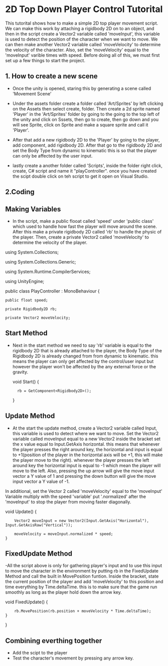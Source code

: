 # 2D Top Down Player Control Tutorital
This tutorital shows how to make a simple 2D top player movement script. We can make this work by attaching a rigidbody 2D on to an object, and then in the script create a Vector2 variable called 'moveInput', this variable is used to detect the position of the character when we want to move. We can then make another Vector2 variable called 'moveVelocity' to determine the velocity of the character. Also, set the 'moveVelocity' equal to the 'moveInput' varible times with speed. Before doing all of this, we must first set up a few things to start the project.

## 1. How to create a new scene

- Once the unity is opened, staring this by generating a scene called 'Movement Scene'

- Under the assets folder create a folder called 'Art/Sprites' by left clicking on the Assets then select create, folder. Then create a 2d sprite named 'Player' in the 'Art/Sprites' folder by going to the going to the top left of the unity and click on Sssets, then go to create, then go down and you will see Sprite, click on Sprite and make a square sprite and call it 'Player'.

- After that add a new rigidbody 2D to the 'Player' by going to the player, add component, add rigidbody 2D. After that go to the rigidbody 2D and set the Body Type from dynamic to kinematic this is so that the player can only be affected by the user input. 

- lastly create a another folder called 'Scripts', inside the folder right click, create, C# script and name it "playController". once you have created the scipt double click on teh script to get it open on Visual Studio.


## 2.Coding

## Making Variables
- In the script, make a public flooat called 'speed' under 'public class' which used to handle how fast the player will move around the scene. After this make a private rigidbody 2D called 'rb' to handle the physic of the player. Then, create a private Vector2 called 'moveVelocity' to determine the velocity of the player.  

using System.Collections;
  
using System.Collections.Generic;
  
using System.Runtime.CompilerServices;
  
using UnityEngine;

public class PlayController : MonoBehaviour
{
    
    public float speed;
    
    private Rigidbody2D rb;
    
    private Vector2 moveVelocity;

## Start Method
- Next in the start method we need to say 'rb' variable is equal to the rigidbody 2D that is already attached to the player, the Body Type of the Rigidbody 2D is already changed from from dynamic to kinematic. this means the player can only get affected by the control/user input but however the player won't be affected by the any external force or the gravity.

    void Start()
    {
        
        
        rb = GetComponent<Rigidbody2D>();
    }

## Update Method
- At the start the update method, create a Vector2 variable called Input, this variable is used to detect where we want to move. Set the Vector2 variable called moveInput equal to a new Vector2 inside the bracket set the x value equal to Input.GetAxis horizontal. this means that whenever the player presses the right around key, the horizontal and input is equal to +1(position of the player in the horizontal axis will be +1, this will make the player move to the right). whenever the player presses the left around key the horizontal input is equal to -1 which mean the player will move to the left. Also, pressing the up arrow will give the move input vector a Y value of 1 and pressing the down button will give the move input vector a Y value of -1. 

In additional, set the Vector 2 called 'moveVelocity' equal to the 'moveInput' Variable multiply with the speed 'variable' put '.normalized' after the 'moveInput' to stop the player from moving faster diagonally. 

void Update()
    {
        
        Vector2 moveInput = new Vector2(Input.GetAxis("Horizontal"), Input.GetAxisRaw("Vertical"));
        
        moveVelocity = moveInput.normalized * speed;
    }

## FixedUpdate Method
-All the script above is only for gathering player's input and to use this input to move the character in the environment by putting rb in the FixedUpdate Method and call the built in MovePosition funtion. Inside the bracket, state the current position of the player and add 'moveVelocity' to this position and time everything by Time.deltaTime. this is to make sure that the game run smoothly as long as the player hold down the arrow key. 

 void FixedUpdate()
    {
        
        rb.MovePosition(rb.position + moveVelocity * Time.deltaTime);
    }
}

## Combining everthing together
- Add the scipt to the player
- Test the character's movement by pressing any arrow key.

